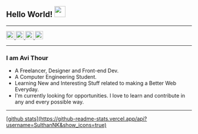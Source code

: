## Hello World! <img src="https://raw.githubusercontent.com/iampavangandhi/iampavangandhi/master/gifs/Hi.gif" width="30px"></h2>

---------------------------------------------------------------------------------------------------------------------------------------------------------------------------------

<a href="https://twitter.com/ImThour">
  <img alt="Avi's Twitter" width="22px" src="https://cdn.jsdelivr.net/npm/simple-icons@v3/icons/twitter.svg" />
</a>
<a href="https://www.linkedin.com/in/avithour/">
  <img alt="Avi's Linkdein" width="22px" src="https://cdn.jsdelivr.net/npm/simple-icons@v3/icons/linkedin.svg" />
</a>
<a href="https://github.com/thouravi">
  <img alt="Avi's Github" width="22px" src="https://cdn.jsdelivr.net/npm/simple-icons@v3/icons/github.svg" />
</a>
<a href="https://dribbble.com/avithour">
  <img alt="Avi's Dribbble" width="22px" src="https://cdn.jsdelivr.net/npm/simple-icons@v3/icons/dribbble.svg" />
</a>

---------------------------------------------------------------------------------------------------------------------------------------------------------------------------------

### I am Avi Thour
- A Freelancer, Designer and Front-end Dev.
- A Computer Engineering Student. 
- Learning New and Interesting Stuff related to making a Better Web Everyday.
- I'm currently looking for opportunities. I love to learn and contribute in any and every possible way.

---------------------------------------------------------------------------------------------------------------------------------------------------------------------------------

<a href="https://github-readme-stats.vercel.app/api?username=thouravi&show_icons=true">
  [github stats](https://github-readme-stats.vercel.app/api?username=SulthanNK&show_icons=true)
</a>

